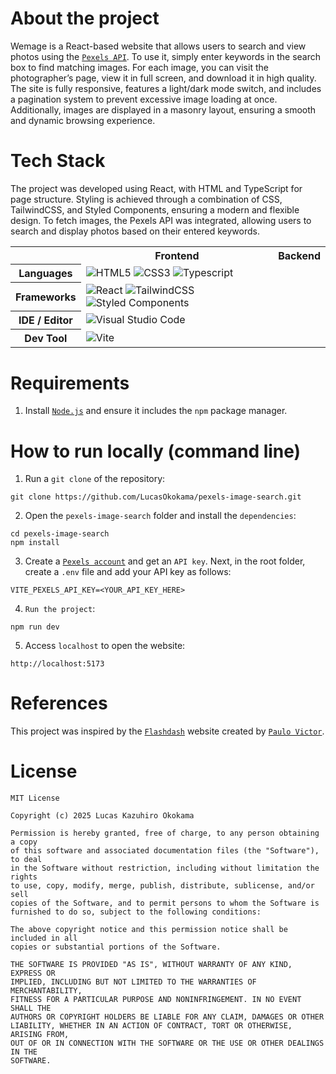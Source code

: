 
# About the project
Wemage is a React-based website that allows users to search and view photos using the [`Pexels API`](https://www.pexels.com/api/documentation/). To use it, simply enter keywords in the search box to find matching images. For each image, you can visit the photographer’s page, view it in full screen, and download it in high quality. The site is fully responsive, features a light/dark mode switch, and includes a pagination system to prevent excessive image loading at once. Additionally, images are displayed in a masonry layout, ensuring a smooth and dynamic browsing experience.

# Tech Stack
The project was developed using React, with HTML and TypeScript for page structure. Styling is achieved through a combination of CSS, TailwindCSS, and Styled Components, ensuring a modern and flexible design. To fetch images, the Pexels API was integrated, allowing users to search and display photos based on their entered keywords.
<table align="center">
    <tr>
        <th></th>
        <th>
            Frontend
        </th>
        <th>
            Backend
        </th>
    </tr>
    <tr>
        <th>
            Languages
        </th>
        <td>
            <img alt="HTML5" src="https://img.shields.io/badge/html5-%23E34F26.svg?style=for-the-badge&logo=html5&logoColor=white"/>
            <img alt="CSS3" src="https://img.shields.io/badge/css3-%231572B6.svg?style=for-the-badge&logo=css3&logoColor=white"/>
            <img alt="Typescript" src="https://img.shields.io/badge/typescript-%23007ACC.svg?style=for-the-badge&logo=typescript&logoColor=white" />
        </td>
        <td></td>
    </tr>
    <tr>
        <th>
            Frameworks
        </th>
        <td>
          <img alt="React" src="https://img.shields.io/badge/react-%2320232a.svg?style=for-the-badge&logo=react&logoColor=%2361DAFB" />
          <img alt="TailwindCSS" src="https://img.shields.io/badge/tailwindcss-%2338B2AC.svg?style=for-the-badge&logo=tailwind-css&logoColor=white" />
          <img alt="Styled Components" src="https://img.shields.io/badge/styled--components-DB7093?style=for-the-badge&logo=styled-components&logoColor=white" />
        </td>
        <td></td>
    </tr>
    <tr>
        <th>
            IDE / Editor
        </th>
        <td>
          <img alt="Visual Studio Code" src="https://img.shields.io/badge/Visual%20Studio%20Code-0078d7.svg?style=for-the-badge&logo=visual-studio-code&logoColor=white" />
        </td>
        <td></td>
    </tr>
    <tr>
        <th>
            Dev Tool
        </th>
        <td>
          <img alt="Vite" src="https://img.shields.io/badge/vite-%23646CFF.svg?style=for-the-badge&logo=vite&logoColor=white" />
        </td>
        <td></td>
    </tr>
</table>


# Requirements
1. Install [`Node.js`](https://nodejs.org/en) and ensure it includes the `npm` package manager.


# How to run locally (command line)
1. Run a `git clone` of the repository:
```
git clone https://github.com/LucasOkokama/pexels-image-search.git
```
2. Open the `pexels-image-search` folder and install the `dependencies`:
```
cd pexels-image-search
npm install
```
3. Create a [`Pexels account`](https://www.pexels.com/api/) and get an `API key`. Next, in the root folder, create a `.env` file and add your API key as follows:
```
VITE_PEXELS_API_KEY=<YOUR_API_KEY_HERE>
```
4. `Run the project`:
```
npm run dev
```
5. Access `localhost` to open the website:
```
http://localhost:5173
```

# References
This project was inspired by the [`Flashdash`](https://flashdash-nine.vercel.app/) website created by [`Paulo Victor`](https://github.com/paulopbi).


# License
```
MIT License

Copyright (c) 2025 Lucas Kazuhiro Okokama

Permission is hereby granted, free of charge, to any person obtaining a copy
of this software and associated documentation files (the "Software"), to deal
in the Software without restriction, including without limitation the rights
to use, copy, modify, merge, publish, distribute, sublicense, and/or sell
copies of the Software, and to permit persons to whom the Software is
furnished to do so, subject to the following conditions:

The above copyright notice and this permission notice shall be included in all
copies or substantial portions of the Software.

THE SOFTWARE IS PROVIDED "AS IS", WITHOUT WARRANTY OF ANY KIND, EXPRESS OR
IMPLIED, INCLUDING BUT NOT LIMITED TO THE WARRANTIES OF MERCHANTABILITY,
FITNESS FOR A PARTICULAR PURPOSE AND NONINFRINGEMENT. IN NO EVENT SHALL THE
AUTHORS OR COPYRIGHT HOLDERS BE LIABLE FOR ANY CLAIM, DAMAGES OR OTHER
LIABILITY, WHETHER IN AN ACTION OF CONTRACT, TORT OR OTHERWISE, ARISING FROM,
OUT OF OR IN CONNECTION WITH THE SOFTWARE OR THE USE OR OTHER DEALINGS IN THE
SOFTWARE.
```
